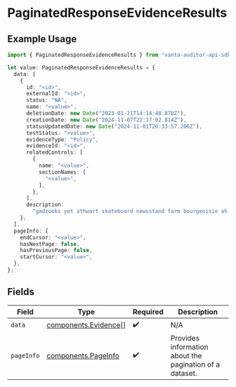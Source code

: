 # PaginatedResponseEvidenceResults

## Example Usage

```typescript
import { PaginatedResponseEvidenceResults } from "vanta-auditor-api-sdk/models/components";

let value: PaginatedResponseEvidenceResults = {
  data: [
    {
      id: "<id>",
      externalId: "<id>",
      status: "NA",
      name: "<value>",
      deletionDate: new Date("2023-01-21T14:14:48.878Z"),
      creationDate: new Date("2024-11-07T22:17:02.814Z"),
      statusUpdatedDate: new Date("2024-11-01T20:33:57.206Z"),
      testStatus: "<value>",
      evidenceType: "Policy",
      evidenceId: "<id>",
      relatedControls: [
        {
          name: "<value>",
          sectionNames: [
            "<value>",
          ],
        },
      ],
      description:
        "gadzooks yet athwart skateboard newsstand farm bourgeoisie ah how elliptical",
    },
  ],
  pageInfo: {
    endCursor: "<value>",
    hasNextPage: false,
    hasPreviousPage: false,
    startCursor: "<value>",
  },
};
```

## Fields

| Field                                                        | Type                                                         | Required                                                     | Description                                                  |
| ------------------------------------------------------------ | ------------------------------------------------------------ | ------------------------------------------------------------ | ------------------------------------------------------------ |
| `data`                                                       | [components.Evidence](../../models/components/evidence.md)[] | :heavy_check_mark:                                           | N/A                                                          |
| `pageInfo`                                                   | [components.PageInfo](../../models/components/pageinfo.md)   | :heavy_check_mark:                                           | Provides information about the pagination of a dataset.      |